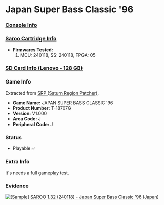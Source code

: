 # Japan Super Bass Classic '96

### [Console Info](../../../../../Info/Consoles/VA13/README.md)

### [Saroo Cartridge Info](../../../../../Info/Cartridges/RetroGameParadiseStore/1.32F/README.md)

- <b>Firmwares Tested:</b>
  1. MCU: 240118, SS: 240118, FPGA: 05

### [SD Card Info (Lenovo - 128 GB)](../../../../../Info/SdCards/Lenovo/128GB/fat32/README.md)

### Game Info

Extracted from [SRP (Saturn Region Patcher)](https://segaxtreme.net/resources/saturn-region-patcher.81/download).

- <b>Game Name:</b> JAPAN SUPER BASS CLASSIC '96
- <b>Product Number:</b> T-18707G
- <b>Version:</b> V1.000
- <b>Area Code:</b> J
- <b>Peripheral Code:</b> J

### Status

- Playable :white_check_mark:

### Extra Info

It's needs a full gameplay test.

### Evidence

[![[Sample] SAROO 1.32 (240118) - Japan Super Bass Classic '96 (Japan)](https://img.youtube.com/vi/9rh7z2aPXKA/0.jpg)](https://www.youtube.com/watch?v=9rh7z2aPXKA)
